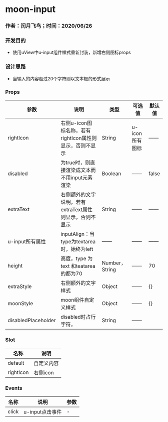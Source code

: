 #  moon-input 

### 作者：闰月飞鸟；时间：2020/06/26
### 开发目的
- 使用uView中u-input组件样式重新封装，新增右侧图标props
### 设计思路
- 当输入的内容超过20个字符则以文本框的形式展示

### Props 
参数 | 说明 |类型|可选值|<div style="width:2rem"></div>默认值
---|---|---|---|---
rightIcon| 右侧u-icon图标名称，若有rightIcon属性则显示，否则不显示|String|u-icon所有图标|——
disabled| 为true时，则直接渲染成文本而不用input元素渲染|Boolean|——|false
extraText| 右侧额外的文字说明，若有extraText属性则显示，否则不显示|String|——|——
u-input所有属性| inputAlign：当type为textarea时，始终为left|——|——|——
height|高度，type 为 text 和teatarea的都为70|Number，String|——|70
extraStyle| 右侧额外的文字样式|Object|——|{}
moonStyle | moon组件自定义样式|Object|——|{}
disabledPlaceholder|disabled时占行字符，|String|——|&nbsp;
###  Slot
名称 |说明
---|---
default|  自定义内容
rightIcon |  右侧icon

###  Events
名称 |说明| 参数
---|---|---|
click|u-input点击事件|-

 

